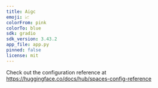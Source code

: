```yaml
---
title: Aigc
emoji: 📈
colorFrom: pink
colorTo: blue
sdk: gradio
sdk_version: 3.43.2
app_file: app.py
pinned: false
license: mit
---
```


Check out the configuration reference at https://huggingface.co/docs/hub/spaces-config-reference
